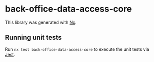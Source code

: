 # back-office-data-access-core

This library was generated with [Nx](https://nx.dev).

## Running unit tests

Run `nx test back-office-data-access-core` to execute the unit tests via [Jest](https://jestjs.io).

